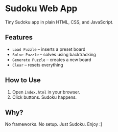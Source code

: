 # Sudoku Web App

Tiny Sudoku app in plain HTML, CSS, and JavaScript.

## Features

- `Load Puzzle` – inserts a preset board
- `Solve Puzzle` – solves using backtracking
- `Generate Puzzle` – creates a new board
- `Clear` – resets everything

## How to Use

1. Open `index.html` in your browser.
2. Click buttons. Sudoku happens.

## Why?

No frameworks. No setup. Just Sudoku. Enjoy :]

